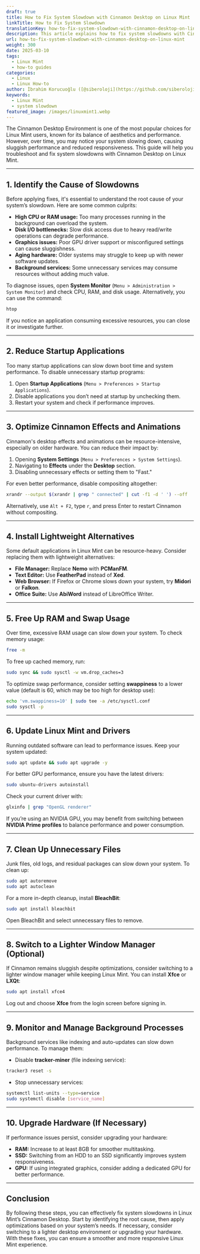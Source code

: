```yaml
---
draft: true
title: How to Fix System Slowdown with Cinnamon Desktop on Linux Mint
linkTitle: How to Fix System Slowdown
translationKey: how-to-fix-system-slowdown-with-cinnamon-desktop-on-linux-mint
description: This article explains how to fix system slowdowns with Cinnamon Desktop on Linux Mint.
url: how-to-fix-system-slowdown-with-cinnamon-desktop-on-linux-mint
weight: 300
date: 2025-03-10
tags:
  - Linux Mint
  - how-to guides
categories:
  - Linux
  - Linux How-to
author: İbrahim Korucuoğlu ([@siberoloji](https://github.com/siberoloji))
keywords:
  - Linux Mint
  - system slowdown
featured_image: /images/linuxmint1.webp
---
```

The Cinnamon Desktop Environment is one of the most popular choices for Linux Mint users, known for its balance of aesthetics and performance. However, over time, you may notice your system slowing down, causing sluggish performance and reduced responsiveness. This guide will help you troubleshoot and fix system slowdowns with Cinnamon Desktop on Linux Mint.

---

## **1. Identify the Cause of Slowdowns**

Before applying fixes, it's essential to understand the root cause of your system’s slowdown. Here are some common culprits:

- **High CPU or RAM usage:** Too many processes running in the background can overload the system.
- **Disk I/O bottlenecks:** Slow disk access due to heavy read/write operations can degrade performance.
- **Graphics issues:** Poor GPU driver support or misconfigured settings can cause sluggishness.
- **Aging hardware:** Older systems may struggle to keep up with newer software updates.
- **Background services:** Some unnecessary services may consume resources without adding much value.

To diagnose issues, open **System Monitor** (`Menu > Administration > System Monitor`) and check CPU, RAM, and disk usage. Alternatively, you can use the command:

```bash
htop
```

If you notice an application consuming excessive resources, you can close it or investigate further.

---

## **2. Reduce Startup Applications**

Too many startup applications can slow down boot time and system performance. To disable unnecessary startup programs:

1. Open **Startup Applications** (`Menu > Preferences > Startup Applications`).
2. Disable applications you don’t need at startup by unchecking them.
3. Restart your system and check if performance improves.

---

## **3. Optimize Cinnamon Effects and Animations**

Cinnamon's desktop effects and animations can be resource-intensive, especially on older hardware. You can reduce their impact by:

1. Opening **System Settings** (`Menu > Preferences > System Settings`).
2. Navigating to **Effects** under the **Desktop** section.
3. Disabling unnecessary effects or setting them to "Fast."

For even better performance, disable compositing altogether:

```bash
xrandr --output $(xrandr | grep " connected" | cut -f1 -d ' ') --off
```

Alternatively, use `Alt + F2`, type `r`, and press Enter to restart Cinnamon without compositing.

---

## **4. Install Lightweight Alternatives**

Some default applications in Linux Mint can be resource-heavy. Consider replacing them with lightweight alternatives:

- **File Manager:** Replace **Nemo** with **PCManFM**.
- **Text Editor:** Use **FeatherPad** instead of **Xed**.
- **Web Browser:** If Firefox or Chrome slows down your system, try **Midori** or **Falkon**.
- **Office Suite:** Use **AbiWord** instead of LibreOffice Writer.

---

## **5. Free Up RAM and Swap Usage**

Over time, excessive RAM usage can slow down your system. To check memory usage:

```bash
free -m
```

To free up cached memory, run:

```bash
sudo sync && sudo sysctl -w vm.drop_caches=3
```

To optimize swap performance, consider setting **swappiness** to a lower value (default is 60, which may be too high for desktop use):

```bash
echo 'vm.swappiness=10' | sudo tee -a /etc/sysctl.conf
sudo sysctl -p
```

---

## **6. Update Linux Mint and Drivers**

Running outdated software can lead to performance issues. Keep your system updated:

```bash
sudo apt update && sudo apt upgrade -y
```

For better GPU performance, ensure you have the latest drivers:

```bash
sudo ubuntu-drivers autoinstall
```

Check your current driver with:

```bash
glxinfo | grep "OpenGL renderer"
```

If you’re using an NVIDIA GPU, you may benefit from switching between **NVIDIA Prime profiles** to balance performance and power consumption.

---

## **7. Clean Up Unnecessary Files**

Junk files, old logs, and residual packages can slow down your system. To clean up:

```bash
sudo apt autoremove
sudo apt autoclean
```

For a more in-depth cleanup, install **BleachBit**:

```bash
sudo apt install bleachbit
```

Open BleachBit and select unnecessary files to remove.

---

## **8. Switch to a Lighter Window Manager (Optional)**

If Cinnamon remains sluggish despite optimizations, consider switching to a lighter window manager while keeping Linux Mint. You can install **Xfce** or **LXQt**:

```bash
sudo apt install xfce4
```

Log out and choose **Xfce** from the login screen before signing in.

---

## **9. Monitor and Manage Background Processes**

Background services like indexing and auto-updates can slow down performance. To manage them:

- Disable **tracker-miner** (file indexing service):

```bash
tracker3 reset -s
```

- Stop unnecessary services:

```bash
systemctl list-units --type=service
sudo systemctl disable [service_name]
```

---

## **10. Upgrade Hardware (If Necessary)**

If performance issues persist, consider upgrading your hardware:

- **RAM:** Increase to at least 8GB for smoother multitasking.
- **SSD:** Switching from an HDD to an SSD significantly improves system responsiveness.
- **GPU:** If using integrated graphics, consider adding a dedicated GPU for better performance.

---

## **Conclusion**

By following these steps, you can effectively fix system slowdowns in Linux Mint’s Cinnamon Desktop. Start by identifying the root cause, then apply optimizations based on your system’s needs. If necessary, consider switching to a lighter desktop environment or upgrading your hardware. With these fixes, you can ensure a smoother and more responsive Linux Mint experience.
